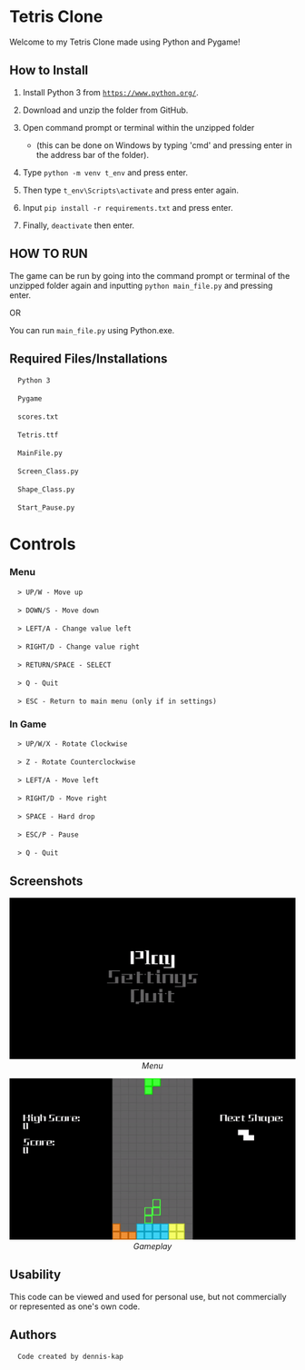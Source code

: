 # Tetris Clone

   Welcome to my Tetris Clone made using Python and Pygame!

## How to Install

   1. Install Python 3 from <code><https://www.python.org/></code>.
   2. Download and unzip the folder from GitHub.
   3. Open command prompt or terminal within the unzipped folder
      * (this can be done on Windows by typing 'cmd' and pressing enter in the address bar of the folder).
   3. Type <code>python -m venv t_env</code> and press enter.

   4. Then type <code>t_env\Scripts\activate</code> and press enter again.
   5. Input <code>pip install -r requirements.txt</code> and press enter.
   6. Finally, <code>deactivate</code> then enter.

## HOW TO RUN

The game can be run by going into the command prompt or terminal of the unzipped folder again and inputting <code>python main_file.py</code> and pressing enter.

OR

You can run <code>main_file.py</code> using Python.exe.

## Required Files/Installations

      Python 3

      Pygame

      scores.txt

      Tetris.ttf

      MainFile.py

      Screen_Class.py

      Shape_Class.py

      Start_Pause.py

# Controls

### Menu

      > UP/W - Move up

      > DOWN/S - Move down

      > LEFT/A - Change value left

      > RIGHT/D - Change value right

      > RETURN/SPACE - SELECT

      > Q - Quit

      > ESC - Return to main menu (only if in settings)

### In Game

      > UP/W/X - Rotate Clockwise

      > Z - Rotate Counterclockwise 

      > LEFT/A - Move left

      > RIGHT/D - Move right

      > SPACE - Hard drop

      > ESC/P - Pause

      > Q - Quit

## Screenshots

<p align="center">
   <img src="Images/start.gif" width="600px">
   <br />
   <i>Menu</i>
</p>


<p align="center">
   <img src="Images/gameplay.gif" width="600px">
   <br />
   <i>Gameplay</i>
</p>

## Usability

   This code can be viewed and used for personal use, but not commercially or represented as one's own code.

## Authors

      Code created by dennis-kap

